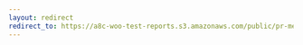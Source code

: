 ```yaml
---
layout: redirect
redirect_to: https://a8c-woo-test-reports.s3.amazonaws.com/public/pr-merge/43310/api/index.html
---
```

